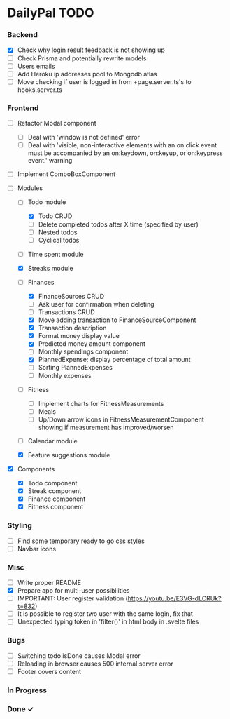 # DailyPal TODO

### Backend

- [X] Check why login result feedback is not showing up  
- [ ] Check Prisma and potentially rewrite models  
- [ ] Users emails
- [ ] Add Heroku ip addresses pool to Mongodb atlas
- [ ] Move checking if user is logged in from +page.server.ts's to hooks.server.ts

### Frontend
- [ ] Refactor Modal component
  - [ ] Deal with 'window is not defined' error
  - [ ] Deal with 'visible, non-interactive elements with an on:click event must be accompanied by an on:keydown, on:keyup, or on:keypress event.' warning  

- [ ] Implement ComboBoxComponent  

- [ ] Modules  

  - [ ] Todo module  
    - [X] Todo CRUD  
    - [ ] Delete completed todos after X time (specified by user)  
    - [ ] Nested todos 
    - [ ] Cyclical todos  

  - [ ] Time spent module  

  - [X] Streaks module

  - [ ] Finances  
    - [X] FinanceSources CRUD  
    - [ ] Ask user for confirmation when deleting  
    - [ ] Transactions CRUD  
    - [X] Move adding transaction to FinanceSourceComponent
    - [X] Transaction description
    - [X] Format money display value
    - [X] Predicted money amount component
    - [ ] Monthly spendings component  
    - [X] PlannedExpense: display percentage of total amount
    - [ ] Sorting PlannedExpenses
    - [ ] Monthly expenses  

  - [ ] Fitness  
    - [ ] Implement charts for FitnessMeasurements
    - [ ] Meals  
    - [ ] Up/Down arrow icons in FitnessMeasurementComponent showing if measurement has improved/worsen 

  - [ ]  Calendar module  
  
  - [X]  Feature suggestions module    

- [X] Components  
  - [X] Todo component  
  - [X] Streak component  
  - [X] Finance component  
  - [X] Fitness component  

### Styling

- [ ] Find some temporary ready to go css styles
- [ ] Navbar icons

### Misc

- [ ] Write proper README
- [X] Prepare app for multi-user possibilities
- [ ] IMPORTANT: User register validation (https://youtu.be/E3VG-dLCRUk?t=832)
- [ ] It is possible to register two user with the same login, fix that
- [ ] Unexpected typing token in 'filter()' in html body in .svelte files

### Bugs
- [ ] Switching todo isDone causes Modal error  
- [ ] Reloading in browser causes 500 internal server error  
- [ ] Footer covers content  

### In Progress



### Done ✓
